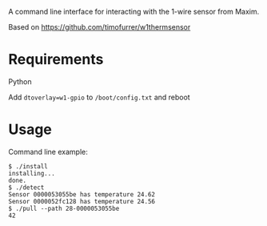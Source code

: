 A command line interface for interacting with the 1-wire sensor from Maxim.

Based on https://github.com/timofurrer/w1thermsensor

# Requirements
Python

Add
`dtoverlay=w1-gpio` to `/boot/config.txt` and reboot

# Usage
Command line example:

```
$ ./install
installing...
done.
$ ./detect
Sensor 0000053055be has temperature 24.62
Sensor 0000052fc128 has temperature 24.56
$ ./pull --path 28-0000053055be
42
```
